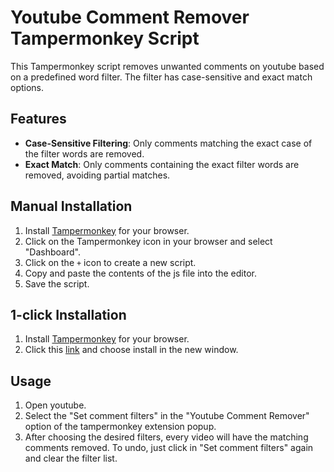 # Youtube Comment Remover Tampermonkey Script

This Tampermonkey script removes unwanted comments on youtube based on a predefined word filter. The filter has case-sensitive and exact match options.

## Features

- **Case-Sensitive Filtering**: Only comments matching the exact case of the filter words are removed.
- **Exact Match**: Only comments containing the exact filter words are removed, avoiding partial matches.

## Manual Installation

1. Install [Tampermonkey](https://www.tampermonkey.net/) for your browser.
2. Click on the Tampermonkey icon in your browser and select "Dashboard".
3. Click on the `+` icon to create a new script.
4. Copy and paste the contents of the js file into the editor.
5. Save the script.

## 1-click Installation
1. Install [Tampermonkey](https://www.tampermonkey.net/) for your browser.
2. Click this [link](https://github.com/gianmnf/youtube-comment-remover/raw/main/YouTube%20Comment%20Remover-1.0.user.js) and choose install in the new window.

## Usage

1. Open youtube.
2. Select the "Set comment filters" in the "Youtube Comment Remover" option of the tampermonkey extension popup.
3. After choosing the desired filters, every video will have the matching comments removed.
To undo, just click in "Set comment filters" again and clear the filter list.
